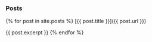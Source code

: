 ### Posts

{% for post in site.posts %}
  [{{ post.title }}]({{ post.url }})

  {{ post.excerpt }}
{% endfor %}

